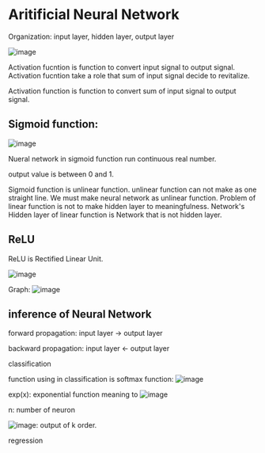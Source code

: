 # Aritificial Neural Network


Organization: input layer, hidden layer, output layer

![image](https://user-images.githubusercontent.com/84608929/146541000-c7d2f67f-77d9-4699-a307-af146b734b45.png)

Activation fucntion is function to convert input signal to output signal. Activation fucntion take a role that sum of input signal decide to revitalize.

Activation function is function to convert sum of input signal to output signal.

## Sigmoid function: 

![image](https://user-images.githubusercontent.com/84608929/147082916-ed0260ca-6ced-4b34-bc91-4c7564a94e26.png)

Nueral network in sigmoid function run continuous real number.

output value is between 0 and 1. 

Sigmoid function is unlinear function. unlinear function can not make as one straight line. We must make neural network as unlinear function. Problem of linear function is not to make hidden layer to meaningfulness. Network's Hidden layer of linear function is Network that is not hidden layer.


## ReLU

ReLU is Rectified Linear Unit.

![image](https://user-images.githubusercontent.com/84608929/147564170-0f43c854-01ee-4d33-91b9-9b04f19fc5cf.png)


Graph: ![image](https://user-images.githubusercontent.com/84608929/147563315-56df6ed7-4210-44e2-9f91-ba51be885747.png)


## inference of Neural Network


forward propagation: input layer -> output layer

backward propagation: input layer <- output layer

classification

function using in classification is softmax function:
![image](https://user-images.githubusercontent.com/84608929/152625050-2b9ae212-2d91-4212-ba78-002ac22b77bc.png)

exp(x): exponential function meaning to ![image](https://user-images.githubusercontent.com/84608929/152625166-f893f4a8-599c-46ac-847f-432763c373d4.png)

n: number of neuron

![image](https://user-images.githubusercontent.com/84608929/152625276-378645bc-93ff-4f51-b7b9-8a6d6fe13bff.png): output of k order.






regression
